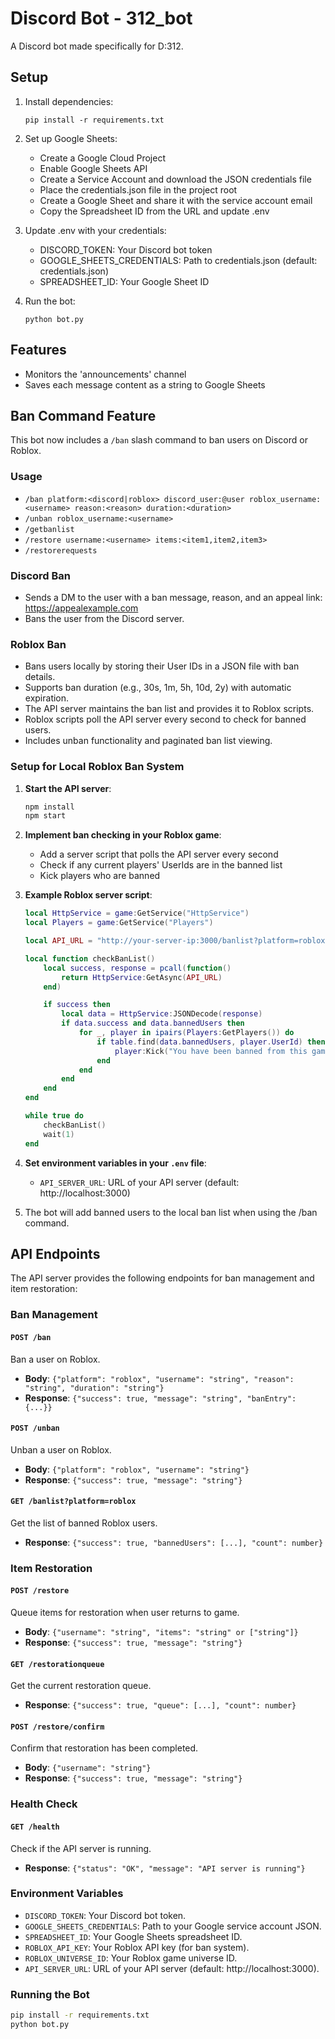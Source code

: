 # Discord Bot - 312_bot

A Discord bot made specifically for D:312.

## Setup

1. Install dependencies:
   ```
   pip install -r requirements.txt
   ```

2. Set up Google Sheets:
   - Create a Google Cloud Project
   - Enable Google Sheets API
   - Create a Service Account and download the JSON credentials file
   - Place the credentials.json file in the project root
   - Create a Google Sheet and share it with the service account email
   - Copy the Spreadsheet ID from the URL and update .env

3. Update .env with your credentials:
   - DISCORD_TOKEN: Your Discord bot token
   - GOOGLE_SHEETS_CREDENTIALS: Path to credentials.json (default: credentials.json)
   - SPREADSHEET_ID: Your Google Sheet ID

4. Run the bot:
   ```
   python bot.py
   ```

## Features

- Monitors the 'announcements' channel
- Saves each message content as a string to Google Sheets

## Ban Command Feature

This bot now includes a `/ban` slash command to ban users on Discord or Roblox.

### Usage

- `/ban platform:<discord|roblox> discord_user:@user roblox_username:<username> reason:<reason> duration:<duration>`
- `/unban roblox_username:<username>`
- `/getbanlist`
- `/restore username:<username> items:<item1,item2,item3>`
- `/restorerequests`

### Discord Ban

- Sends a DM to the user with a ban message, reason, and an appeal link: https://appealexample.com
- Bans the user from the Discord server.

### Roblox Ban

- Bans users locally by storing their User IDs in a JSON file with ban details.
- Supports ban duration (e.g., 30s, 1m, 5h, 10d, 2y) with automatic expiration.
- The API server maintains the ban list and provides it to Roblox scripts.
- Roblox scripts poll the API server every second to check for banned users.
- Includes unban functionality and paginated ban list viewing.

### Setup for Local Roblox Ban System

1. **Start the API server**:
   ```bash
   npm install
   npm start
   ```

2. **Implement ban checking in your Roblox game**:
   - Add a server script that polls the API server every second
   - Check if any current players' UserIds are in the banned list
   - Kick players who are banned

3. **Example Roblox server script**:
   ```lua
   local HttpService = game:GetService("HttpService")
   local Players = game:GetService("Players")

   local API_URL = "http://your-server-ip:3000/banlist?platform=roblox"

   local function checkBanList()
       local success, response = pcall(function()
           return HttpService:GetAsync(API_URL)
       end)

       if success then
           local data = HttpService:JSONDecode(response)
           if data.success and data.bannedUsers then
               for _, player in ipairs(Players:GetPlayers()) do
                   if table.find(data.bannedUsers, player.UserId) then
                       player:Kick("You have been banned from this game.")
                   end
               end
           end
       end
   end

   while true do
       checkBanList()
       wait(1)
   end
   ```

4. **Set environment variables in your `.env` file**:
   - `API_SERVER_URL`: URL of your API server (default: http://localhost:3000)

5. The bot will add banned users to the local ban list when using the /ban command.

## API Endpoints

The API server provides the following endpoints for ban management and item restoration:

### Ban Management

#### `POST /ban`
Ban a user on Roblox.
- **Body**: `{"platform": "roblox", "username": "string", "reason": "string", "duration": "string"}`
- **Response**: `{"success": true, "message": "string", "banEntry": {...}}`

#### `POST /unban`
Unban a user on Roblox.
- **Body**: `{"platform": "roblox", "username": "string"}`
- **Response**: `{"success": true, "message": "string"}`

#### `GET /banlist?platform=roblox`
Get the list of banned Roblox users.
- **Response**: `{"success": true, "bannedUsers": [...], "count": number}`

### Item Restoration

#### `POST /restore`
Queue items for restoration when user returns to game.
- **Body**: `{"username": "string", "items": "string" or ["string"]}`
- **Response**: `{"success": true, "message": "string"}`

#### `GET /restorationqueue`
Get the current restoration queue.
- **Response**: `{"success": true, "queue": [...], "count": number}`

#### `POST /restore/confirm`
Confirm that restoration has been completed.
- **Body**: `{"username": "string"}`
- **Response**: `{"success": true, "message": "string"}`

### Health Check

#### `GET /health`
Check if the API server is running.
- **Response**: `{"status": "OK", "message": "API server is running"}`

### Environment Variables

- `DISCORD_TOKEN`: Your Discord bot token.
- `GOOGLE_SHEETS_CREDENTIALS`: Path to your Google service account JSON.
- `SPREADSHEET_ID`: Your Google Sheets spreadsheet ID.
- `ROBLOX_API_KEY`: Your Roblox API key (for ban system).
- `ROBLOX_UNIVERSE_ID`: Your Roblox game universe ID.
- `API_SERVER_URL`: URL of your API server (default: http://localhost:3000).

### Running the Bot

```bash
pip install -r requirements.txt
python bot.py
```
